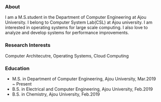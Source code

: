 ### About
I am a M.S.student in the Department of Computer Engineering at Ajou University. I belong to Computer System Lab(CSL) at Ajou university. I am interested in operating systems for large scale computing. I also love to analyze and develop systems for performance improvements.

### Research Interests
Computer Architecutre, Operating Systems, Cloud Computing

### Education
- M.S. in Department of Computer Engineering, Ajou University, Mar.2019 ~ Present
- B.S. in Electrical and Computer Engineering, Ajou University, Feb.2019
- B.S. in Chemistry, Ajou University, Feb.2019
